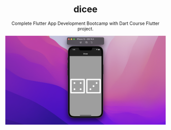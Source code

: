<div align="center">
<h1>dicee</h1>

Complete Flutter App Development Bootcamp with Dart Course Flutter project.

  <img src="https://github.com/berlin-experiment/dicee/blob/master/images/preview.png?raw=true" width="600" alt="accessibility text">
</div>
